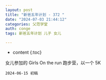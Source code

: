 ```yaml
---
layout: post
title: "新爸五年计划 - 372 "
date: "2024-07-03 21:44:12"
categories: 父范学堂
auth: conge
tags: 新爸五年计划 儿子 女儿

---
```

* content
{:toc}

女儿参加的 Girls On the run 跑步营，以一个 5K 

 



```
2024-06-15 初稿 
```
